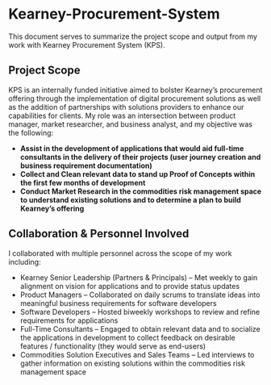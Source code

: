 # Kearney-Procurement-System
This document serves to summarize the project scope and output from my work with Kearney Procurement System (KPS). 


## Project Scope
KPS is an internally funded initiative aimed to bolster Kearney’s procurement offering through the implementation of digital procurement solutions as well as the addition of partnerships with solutions providers to enhance our capabilities for clients.  My role was an intersection between product manager, market researcher, and business analyst, and my objective was the following:

- **Assist in the development of applications that would aid full-time consultants in the delivery of their projects (user journey creation and business requirement documentation)**
- **Collect and Clean relevant data to stand up Proof of Concepts within the first few months of development**
- **Conduct Market Research in the commodities risk management space to understand existing solutions and to determine a plan to build Kearney’s offering**


## Collaboration & Personnel Involved
I collaborated with multiple personnel across the scope of my work including:

- Kearney Senior Leadership (Partners & Principals) – Met weekly to gain alignment on vision for applications and to provide status updates
- Product Managers – Collaborated on daily scrums to translate ideas into meaningful business requirements for software developers
- Software Developers – Hosted biweekly workshops to review and refine requirements for applications
- Full-Time Consultants – Engaged to obtain relevant data and to socialize the applications in development to collect feedback on desirable features / functionality (they would serve as end-users)
- Commodities Solution Executives and Sales Teams – Led interviews to gather information on existing solutions within the commodities risk management space
